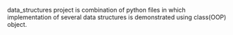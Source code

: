 data_structures project is combination of python files in which implementation of several data structures is demonstrated using class(OOP) object. 

